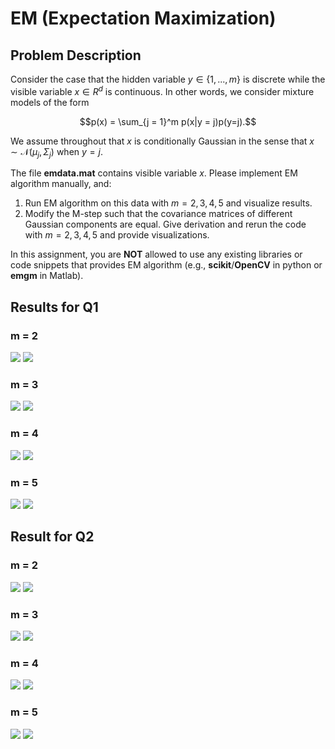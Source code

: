 # EM (Expectation Maximization)
## Problem Description

Consider the case that the hidden variable $y \in \{1, ..., m\}$ is discrete while the visible variable $x \in R^d$ is continuous. 
In other words, we consider mixture models of the form

$$p(x) = \sum_{j = 1}^m p(x|y = j)p(y=j).$$

We assume throughout that $x$ is conditionally Gaussian in the sense that $x \sim \mathcal{N}(\mu_j, \Sigma_j)$ when $y = j$.

The file **emdata.mat** contains visible variable $x$.
Please implement EM algorithm manually, and:
1. Run EM algorithm on this data with $m=2,3,4,5$ and visualize results.
2. Modify the M-step such that the covariance matrices of different Gaussian components are equal. Give derivation and rerun the code with $m=2,3,4,5$ and provide visualizations.

In this assignment, you are **NOT** allowed to use any existing libraries or code snippets that provides EM algorithm (e.g., **scikit**/**OpenCV** in python or **emgm** in Matlab).

## Results for Q1
### m = 2
![](./fig/T3_Q1_m2.png)
![](./fig/T3_Q1_m2_z.png)
### m = 3
![](./fig/T3_Q1_m3.png)
![](./fig/T3_Q1_m3_z.png)
### m = 4
![](./fig/T3_Q1_m4.png)
![](./fig/T3_Q1_m4_z.png)
### m = 5
![](./fig/T3_Q1_m5.png)
![](./fig/T3_Q1_m5_z.png)

## Result for Q2
### m = 2
![](./fig/T3_Q2_m2.png)
![](./fig/T3_Q2_m2_z.png)
### m = 3
![](./fig/T3_Q2_m3.png)
![](./fig/T3_Q2_m3_z.png)
### m = 4
![](./fig/T3_Q2_m4.png)
![](./fig/T3_Q2_m4_z.png)
### m = 5
![](./fig/T3_Q2_m5.png)
![](./fig/T3_Q2_m5_z.png)